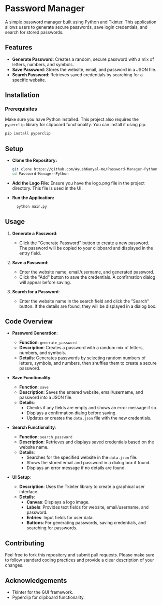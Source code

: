 # Password Manager

A simple password manager built using Python and Tkinter. This application allows users to generate secure passwords, save login credentials, and search for stored passwords.

## Features

- **Generate Password**: Creates a random, secure password with a mix of letters, numbers, and symbols.
- **Save Password**: Stores the website, email, and password in a JSON file.
- **Search Password**: Retrieves saved credentials by searching for a specific website.

## Installation

### Prerequisites

Make sure you have Python installed. This project also requires the `pyperclip` library for clipboard functionality. You can install it using pip:

```sh
pip install pyperclip
```
## Setup
- **Clone the Repository:**
  ```sh
  git clone https://github.com/AyushKanyal-me/Password-Manager-Python.git
  cd Password-Manager-Python
  ```

- **Add the Logo File:**
  Ensure you have the logo.png file in the project directory. This file is used in the UI.

- **Run the Application:**
  ```sh
    python main.py
  ```
  

## Usage

1. **Generate a Password**:
   - Click the "Generate Password" button to create a new password. The password will be copied to your clipboard and displayed in the entry field.

2. **Save a Password**:
   - Enter the website name, email/username, and generated password.
   - Click the "Add" button to save the credentials. A confirmation dialog will appear before saving.

3. **Search for a Password**:
   - Enter the website name in the search field and click the "Search" button. If the details are found, they will be displayed in a dialog box.



## Code Overview

- **Password Generation**:
  - **Function**: `generate_password`
  - **Description**: Creates a password with a random mix of letters, numbers, and symbols.
  - **Details**: Generates passwords by selecting random numbers of letters, symbols, and numbers, then shuffles them to create a secure password.

- **Save Functionality**:
  - **Function**: `save`
  - **Description**: Saves the entered website, email/username, and password into a JSON file.
  - **Details**: 
    - Checks if any fields are empty and shows an error message if so.
    - Displays a confirmation dialog before saving.
    - Updates or creates the `data.json` file with the new credentials.

- **Search Functionality**:
  - **Function**: `search_password`
  - **Description**: Retrieves and displays saved credentials based on the website name.
  - **Details**: 
    - Searches for the specified website in the `data.json` file.
    - Shows the stored email and password in a dialog box if found.
    - Displays an error message if no details are found.

- **UI Setup**:
  - **Description**: Uses the Tkinter library to create a graphical user interface.
  - **Details**:
    - **Canvas**: Displays a logo image.
    - **Labels**: Provides text fields for website, email/username, and password.
    - **Entries**: Input fields for user data.
    - **Buttons**: For generating passwords, saving credentials, and searching for passwords.


## Contributing 
Feel free to fork this repository and submit pull requests. Please make sure to follow standard coding practices and provide a clear description of your changes.

## Acknowledgements
- Tkinter for the GUI framework.
- Pyperclip for clipboard functionality.


  
